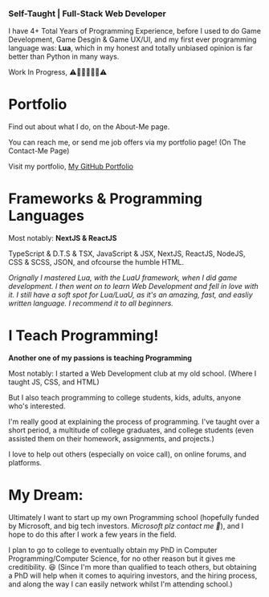 
### Self-Taught | Full-Stack Web Developer

I have 4+ Total Years of Programming Experience, 
before I used to do Game Development, Game Desgin & Game UX/UI, and my first ever programming language was: **Lua**, which in my honest and totally unbiased opinion is far better than Python in many ways.


Work In Progress,
⚠️🚧🚧🚧🚧🚧⚠️

# Portfolio
Find out about what I do, on the About-Me page.

You can reach me, or send me job offers via my portfolio page! (On The Contact-Me Page)

Visit my portfolio, [My GitHub Portfolio](https://somepogprogrammer.github.io/)


# Frameworks & Programming Languages

Most notably: **NextJS & ReactJS**

TypeScript & D.T.S & TSX, JavaScript & JSX, NextJS, ReactJS, NodeJS, CSS & SCSS, JSON, and ofcourse the humble HTML.

*Orignally I mastered Lua, with the LuaU framework, when I did game development. I then went on to learn Web Development and fell in love with it.*
*I still have a soft spot for Lua/LuaU, as it's an amazing, fast, and easliy written language. I recommend it to all beginners.*

# I Teach Programming!

**Another one of my passions is teaching Programming**

Most notably: I started a Web Development club at my old school. (Where I taught JS, CSS, and HTML)

But I also teach programming to college students, kids, adults, anyone who's interested.

I'm really good at explaining the process of programming. I've taught over a short period, a multitude of college graduates, and college students (even assisted them on their homework, assignments, and projects.) 

I love to help out others (especially on voice call), on online forums, and platforms.


# My Dream:


Ultimately I want to start up my own Programming school (hopefully funded by Microsoft, and big tech investors. *Microsoft plz contact me 🥺*), and I hope to do this after I work a few years in the field. 

I plan to go to college to eventually obtain my PhD in Computer Programming/Computer Science, for no other reason but it gives me creditibility. 😆 (Since I'm more than qualified to teach others, but obtaining a PhD will help when it comes to aquiring investors, and the hiring process, and along the way I can easily network whilst I'm attending school.)
